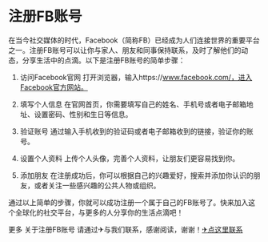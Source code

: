 # 注册FB账号

在当今社交媒体的时代，Facebook（简称FB）已经成为人们连接世界的重要平台之一。注册FB账号可以让你与家人、朋友和同事保持联系，及时了解他们的动态，分享生活中的点滴。以下是注册FB账号的简单步骤：

1. 访问Facebook官网
   打开浏览器，输入https://www.facebook.com/，进入Facebook官方网站。

2. 填写个人信息
   在官网首页，你需要填写自己的姓名、手机号或者电子邮箱地址、设置密码、性别和生日等信息。

3. 验证账号
   通过输入手机收到的验证码或者电子邮箱收到的链接，验证你的账号。

4. 设置个人资料
   上传个人头像，完善个人资料，让朋友们更容易找到你。

5. 添加朋友
   在注册成功后，你可以根据自己的兴趣爱好，搜索并添加你认识的朋友，或者关注一些感兴趣的公共人物或组织。

通过以上简单的步骤，你就可以成功注册一个属于自己的FB账号了。快来加入这个全球化的社交平台，与更多的人分享你的生活点滴吧！

更多 关于注册FB账号 请通过✈与我们联系，感谢阅读，谢谢！[✈点这里联系](https://sms.k02.cc)